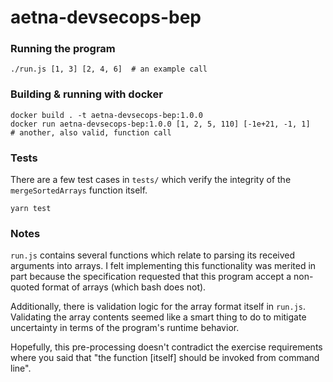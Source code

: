 
# aetna-devsecops-bep

### Running the program

    ./run.js [1, 3] [2, 4, 6]  # an example call

### Building & running with docker

    docker build . -t aetna-devsecops-bep:1.0.0
    docker run aetna-devsecops-bep:1.0.0 [1, 2, 5, 110] [-1e+21, -1, 1]  
    # another, also valid, function call

### Tests

There are a few test cases in `tests/` which verify the integrity 
of the `mergeSortedArrays` function itself.

    yarn test

### Notes

`run.js` contains several functions which relate to parsing its
received arguments into arrays. I felt implementing this functionality
was merited in part because the specification requested that this program 
accept a non-quoted format of arrays (which bash does not). 
    
Additionally, there is validation logic for the array format itself in 
`run.js`. Validating the array contents seemed like a smart thing to do 
to mitigate uncertainty in terms of the program's runtime behavior.

Hopefully, this pre-processing doesn't contradict the exercise requirements where 
you said that "the function [itself] should be invoked from command line".

